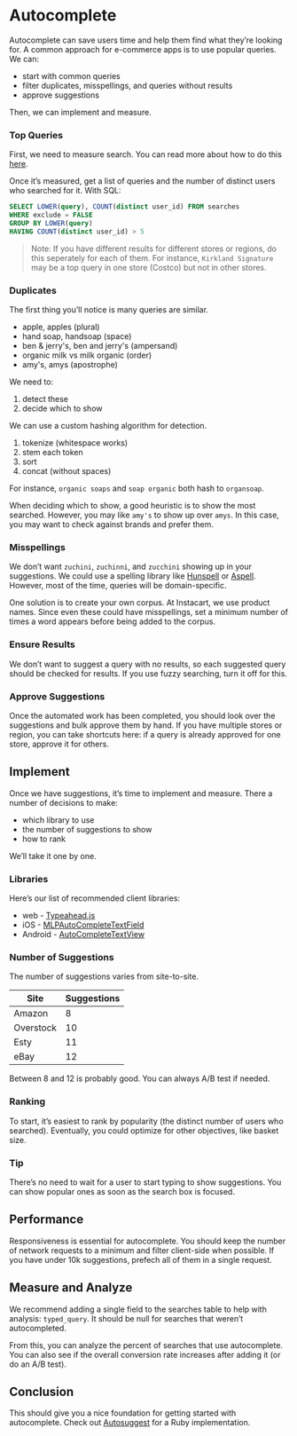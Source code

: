 # Autocomplete

Autocomplete can save users time and help them find what they’re looking for. A common approach for e-commerce apps is to use popular queries. We can:

- start with common queries
- filter duplicates, misspellings, and queries without results
- approve suggestions

Then, we can implement and measure.

### Top Queries

First, we need to measure search. You can read more about how to do this [here](Level-Up-Your-Search.md).

Once it’s measured, get a list of queries and the number of distinct users who searched for it. With SQL:

```sql
SELECT LOWER(query), COUNT(distinct user_id) FROM searches
WHERE exclude = FALSE
GROUP BY LOWER(query)
HAVING COUNT(distinct user_id) > 5
```

> Note: If you have different results for different stores or regions, do this seperately for each of them. For instance, `Kirkland Signature` may be a top query in one store (Costco) but not in other stores.

### Duplicates

The first thing you’ll notice is many queries are similar.

- apple, apples (plural)
- hand soap, handsoap (space)
- ben & jerry's, ben and jerry's (ampersand)
- organic milk vs milk organic (order)
- amy's, amys (apostrophe)

We need to:

1. detect these
2. decide which to show

We can use a custom hashing algorithm for detection.

1. tokenize (whitespace works)
2. stem each token
3. sort
4. concat (without spaces)

For instance, `organic soaps` and `soap organic` both hash to `organsoap`.

When deciding which to show, a good heuristic is to show the most searched. However, you may like `amy's` to show up over `amys`. In this case, you may want to check against brands and prefer them.

### Misspellings

We don’t want `zuchini`, `zuchinni`, and `zucchini` showing up in your suggestions. We could use a spelling library like [Hunspell](http://hunspell.sourceforge.net/) or [Aspell](http://aspell.net/). However, most of the time, queries will be domain-specific.

One solution is to create your own corpus. At Instacart, we use product names. Since even these could have misspellings, set a minimum number of times a word appears before being added to the corpus.

### Ensure Results

We don’t want to suggest a query with no results, so each suggested query should be checked for results. If you use fuzzy searching, turn it off for this.

### Approve Suggestions

Once the automated work has been completed, you should look over the suggestions and bulk approve them by hand. If you have multiple stores or region, you can take shortcuts here: if a query is already approved for one store, approve it for others.

## Implement

Once we have suggestions, it’s time to implement and measure. There a number of decisions to make:

- which library to use
- the number of suggestions to show
- how to rank

We’ll take it one by one.

### Libraries

Here’s our list of recommended client libraries:

- web - [Typeahead.js](https://twitter.github.io/typeahead.js/)
- iOS - [MLPAutoCompleteTextField](https://github.com/EddyBorja/MLPAutoCompleteTextField)
- Android - [AutoCompleteTextView](http://developer.android.com/reference/android/widget/AutoCompleteTextView.html)

### Number of Suggestions

The number of suggestions varies from site-to-site.

Site | Suggestions
--- | ---
Amazon | 8
Overstock | 10
Esty | 11
eBay | 12

Between 8 and 12 is probably good. You can always A/B test if needed.

### Ranking

To start, it’s easiest to rank by popularity (the distinct number of users who searched). Eventually, you could optimize for other objectives, like basket size.

### Tip

There’s no need to wait for a user to start typing to show suggestions. You can show popular ones as soon as the search box is focused.

## Performance

Responsiveness is essential for autocomplete. You should keep the number of network requests to a minimum and filter client-side when possible. If you have under 10k suggestions, prefech all of them in a single request.

## Measure and Analyze

We recommend adding a single field to the searches table to help with analysis: `typed_query`. It should be null for searches that weren’t autocompleted.

From this, you can analyze the percent of searches that use autocomplete. You can also see if the overall conversion rate increases after adding it (or do an A/B test).

## Conclusion

This should give you a nice foundation for getting started with autocomplete. Check out [Autosuggest](https://github.com/ankane/autosuggest) for a Ruby implementation.
